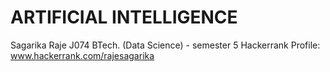 # ARTIFICIAL INTELLIGENCE
Sagarika Raje J074
BTech. (Data Science) - semester 5
Hackerrank Profile: www.hackerrank.com/rajesagarika
